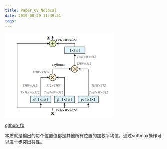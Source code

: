 ```yaml
---
title: Paper_CV_Nolocal
date: 2019-08-29 11:49:51
tags:
---
```


![1567051217525](Paper-CV-Nolocal/1567051217525.png)

[github_fb](https://github.com/facebookresearch/video-nonlocal-net?utm_source=mybridge&utm_medium=blog&utm_campaign=read_more)

本质就是输出的每个位置值都是其他所有位置的加权平均值，通过softmax操作可以进一步突出共性。
